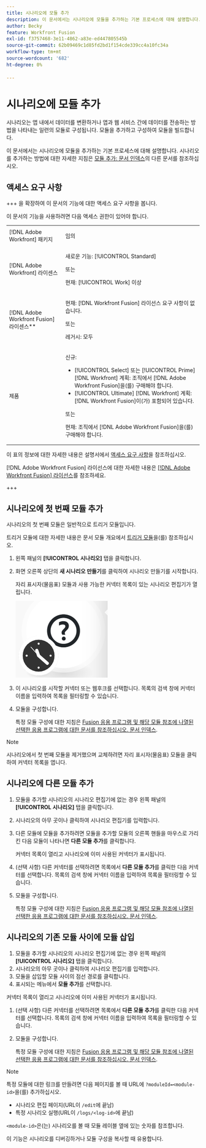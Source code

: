 ```yaml
---
title: 시나리오에 모듈 추가
description: 이 문서에서는 시나리오에 모듈을 추가하는 기본 프로세스에 대해 설명합니다.
author: Becky
feature: Workfront Fusion
exl-id: f3757468-3e11-4862-a83e-ed447805545b
source-git-commit: 62b09469c1d85fd2bd1f154cde339cc4a10fc34a
workflow-type: tm+mt
source-wordcount: '682'
ht-degree: 0%

---
```


# 시나리오에 모듈 추가

시나리오는 앱 내에서 데이터를 변환하거나 앱과 웹 서비스 간에 데이터를 전송하는 방법을 나타내는 일련의 모듈로 구성됩니다. 모듈을 추가하고 구성하여 모듈을 빌드합니다.

이 문서에서는 시나리오에 모듈을 추가하는 기본 프로세스에 대해 설명합니다. 시나리오를 추가하는 방법에 대한 자세한 지침은 [모듈 추가: 문서 인덱스](/help/workfront-fusion/create-scenarios/add-modules/add-modules-toc.md)의 다른 문서를 참조하십시오.

## 액세스 요구 사항

+++ 을 확장하여 이 문서의 기능에 대한 액세스 요구 사항을 봅니다.

이 문서의 기능을 사용하려면 다음 액세스 권한이 있어야 합니다.

<table style="table-layout:auto">
 <col> 
 <col> 
 <tbody> 
  <tr> 
   <td role="rowheader">[!DNL Adobe Workfront] 패키지</td> 
   <td> <p>임의</p> </td> 
  </tr> 
  <tr data-mc-conditions=""> 
   <td role="rowheader">[!DNL Adobe Workfront] 라이센스</td> 
   <td> <p>새로운 기능: [!UICONTROL Standard]</p><p>또는</p><p>현재: [!UICONTROL Work] 이상</p> </td> 
  </tr> 
  <tr> 
   <td role="rowheader">[!DNL Adobe Workfront Fusion] 라이센스**</td> 
   <td>
   <p>현재: [!DNL Workfront Fusion] 라이선스 요구 사항이 없습니다.</p>
   <p>또는</p>
   <p>레거시: 모두 </p>
   </td> 
  </tr> 
  <tr> 
   <td role="rowheader">제품</td> 
   <td>
   <p>신규:</p> <ul><li>[!UICONTROL Select] 또는 [!UICONTROL Prime] [!DNL Workfront] 계획: 조직에서 [!DNL Adobe Workfront Fusion]을(를) 구매해야 합니다.</li><li>[!UICONTROL Ultimate] [!DNL Workfront] 계획: [!DNL Workfront Fusion]이(가) 포함되어 있습니다.</li></ul>
   <p>또는</p>
   <p>현재: 조직에서 [!DNL Adobe Workfront Fusion]을(를) 구매해야 합니다.</p>
   </td> 
  </tr>
 </tbody> 
</table>

이 표의 정보에 대한 자세한 내용은 설명서에서 [액세스 요구 사항](/help/workfront-fusion/references/licenses-and-roles/access-level-requirements-in-documentation.md)을 참조하십시오.

[!DNL Adobe Workfront Fusion] 라이선스에 대한 자세한 내용은 [[!DNL Adobe Workfront Fusion] 라이선스](/help/workfront-fusion/set-up-and-manage-workfront-fusion/licensing-operations-overview/license-automation-vs-integration.md)를 참조하세요.

+++

## 시나리오에 첫 번째 모듈 추가

시나리오의 첫 번째 모듈은 일반적으로 트리거 모듈입니다.

트리거 모듈에 대한 자세한 내용은 문서 모듈 개요에서 [트리거 모듈](/help/workfront-fusion/get-started-with-fusion/understand-fusion/module-overview.md#trigger-modules)을(를) 참조하십시오.

1. 왼쪽 패널의 **[!UICONTROL 시나리오]** 탭을 클릭합니다.
1. 화면 오른쪽 상단의 **새 시나리오 만들기**&#x200B;를 클릭하여 시나리오 만들기를 시작합니다.

   자리 표시자(물음표) 모듈과 사용 가능한 커넥터 목록이 있는 시나리오 편집기가 열립니다.

   ![자리 표시자 모듈](assets/placeholder-module.png)

1. 이 시나리오를 시작할 커넥터 또는 웹후크를 선택합니다. 목록의 검색 창에 커넥터 이름을 입력하여 목록을 필터링할 수 있습니다.
1. 모듈을 구성합니다.

   특정 모듈 구성에 대한 지침은 [Fusion 응용 프로그램 및 해당 모듈 참조에 나열된 선택한 응용 프로그램에 대한 문서를 참조하십시오. 문서 인덱스](/help/workfront-fusion/references/apps-and-modules/apps-and-modules-toc.md).

>[!NOTE]
>
>시나리오에서 첫 번째 모듈을 제거했으며 교체하려면 자리 표시자(물음표) 모듈을 클릭하여 커넥터 목록을 엽니다.

## 시나리오에 다른 모듈 추가

1. 모듈을 추가할 시나리오의 시나리오 편집기에 없는 경우 왼쪽 패널의 **[!UICONTROL 시나리오]** 탭을 클릭합니다.
1. 시나리오의 아무 곳이나 클릭하여 시나리오 편집기를 입력합니다.
1. 다른 모듈에 모듈을 추가하려면 모듈을 추가할 모듈의 오른쪽 핸들을 마우스로 가리킨 다음 모듈이 나타나면 **다른 모듈 추가**&#x200B;를 클릭합니다.

   커넥터 목록이 열리고 시나리오에 이미 사용된 커넥터가 표시됩니다.

1. (선택 사항) 다른 커넥터를 선택하려면 목록에서 **다른 모듈 추가**&#x200B;를 클릭한 다음 커넥터를 선택합니다. 목록의 검색 창에 커넥터 이름을 입력하여 목록을 필터링할 수 있습니다.
1. 모듈을 구성합니다.

   특정 모듈 구성에 대한 지침은 [Fusion 응용 프로그램 및 해당 모듈 참조에 나열된 선택한 응용 프로그램에 대한 문서를 참조하십시오. 문서 인덱스](/help/workfront-fusion/references/apps-and-modules/apps-and-modules-toc.md).

## 시나리오의 기존 모듈 사이에 모듈 삽입

1. 모듈을 추가할 시나리오의 시나리오 편집기에 없는 경우 왼쪽 패널의 **[!UICONTROL 시나리오]** 탭을 클릭합니다.
1. 시나리오의 아무 곳이나 클릭하여 시나리오 편집기를 입력합니다.
1. 모듈을 삽입할 모듈 사이의 점선 경로를 클릭합니다.
1. 표시되는 메뉴에서 **모듈 추가**&#x200B;를 선택합니다.

커넥터 목록이 열리고 시나리오에 이미 사용된 커넥터가 표시됩니다.

1. (선택 사항) 다른 커넥터를 선택하려면 목록에서 **다른 모듈 추가**&#x200B;를 클릭한 다음 커넥터를 선택합니다. 목록의 검색 창에 커넥터 이름을 입력하여 목록을 필터링할 수 있습니다.
1. 모듈을 구성합니다.

   특정 모듈 구성에 대한 지침은 [Fusion 응용 프로그램 및 해당 모듈 참조에 나열된 선택한 응용 프로그램에 대한 문서를 참조하십시오. 문서 인덱스](/help/workfront-fusion/references/apps-and-modules/apps-and-modules-toc.md).

>[!NOTE]
>
>특정 모듈에 대한 링크를 만들려면 다음 페이지를 볼 때 URL에 `?moduleId=<module-id>`을(를) 추가하십시오.
>
>* 시나리오 편집 페이지(URL이 `/edit`에 끝남)
>* 특정 시나리오 실행(URL이 `/logs/<log-id>`에 끝남)
>
>`<module-id>`은(는) 시나리오를 볼 때 모듈 레이블 옆에 있는 숫자를 참조합니다.
>
>이 기능은 시나리오를 디버깅하거나 모듈 구성을 복사할 때 유용합니다.
